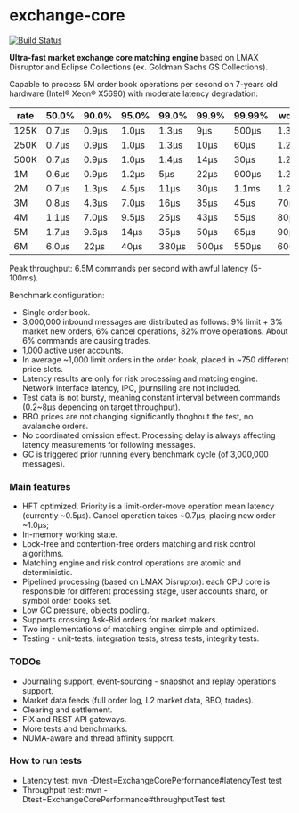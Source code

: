 # exchange-core
[![Build Status](https://travis-ci.org/mzheravin/exchange-core.svg?branch=master)](https://travis-ci.org/mzheravin/exchange-core)

**Ultra-fast market exchange core matching engine** based on LMAX Disruptor and Eclipse Collections (ex. Goldman Sachs GS Collections).

Capable to process 5M order book operations per second on 7-years old hardware (Intel® Xeon® X5690) with moderate latency degradation:

|rate|50.0%|90.0%|95.0%|99.0%|99.9%|99.99%|worst|
|----|-----|-----|-----|-----|-----|------|-----|
|125K|0.7µs|0.9µs|1.0µs|1.3µs|9µs  |500µs |1.3ms|
|250K|0.7µs|0.9µs|1.0µs|1.3µs|10µs |60µs  |1.2ms|
|500K|0.7µs|0.9µs|1.0µs|1.4µs|14µs |30µs  |1.2ms|
|  1M|0.6µs|0.9µs|1.2µs|5µs  |22µs |900µs |1.2ms|
|  2M|0.7µs|1.3µs|4.5µs|11µs |30µs |1.1ms |1.2ms|
|  3M|0.8µs|4.3µs|7.0µs|16µs |35µs |45µs  | 70µs|
|  4M|1.1µs|7.0µs|9.5µs|25µs |43µs |55µs  | 80µs|
|  5M|1.7µs|9.6µs|14µs |35µs |50µs |65µs  | 90µs|
|  6M|6.0µs|22µs |40µs |380µs|500µs|550µs |600µs|

Peak throughput: 6.5M commands per second with awful latency (5-100ms).

Benchmark configuration:
- Single order book.
- 3,000,000 inbound messages are distributed as follows: 9% limit + 3% market new orders, 6% cancel operations, 82% move operations. About 6% commands are causing trades.
- 1,000 active user accounts.
- In average ~1,000 limit orders in the order book, placed in ~750 different price slots.
- Latency results are only for risk processing and matcing engine. Network interface latency, IPC, journslling are not included.
- Test data is not bursty, meaning constant interval between commands (0.2~8µs depending on target throughput).
- BBO prices are not changing significantly thoghout the test, no avalanche orders.
- No coordinated omission effect. Processing delay is always affecting latency measurements for following messages.
- GC is triggered prior running every benchmark cycle (of 3,000,000 messages).

### Main features
- HFT optimized. Priority is a limit-order-move operation mean latency (currently ~0.5µs). Cancel operation takes ~0.7µs, placing new order ~1.0µs;
- In-memory working state.
- Lock-free and contention-free orders matching and risk control algorithms.
- Matching engine and risk control operations are atomic and deterministic.
- Pipelined processing (based on LMAX Disruptor): each CPU core is responsible for different processing stage, user accounts shard, or symbol order books set.
- Low GC pressure, objects pooling.
- Supports crossing Ask-Bid orders for market makers.
- Two implementations of matching engine: simple and optimized.
- Testing - unit-tests, integration tests, stress tests, integrity tests.

### TODOs
- Journaling support, event-sourcing - snapshot and replay operations support.
- Market data feeds (full order log, L2 market data, BBO, trades).
- Clearing and settlement.
- FIX and REST API gateways.
- More tests and benchmarks.
- NUMA-aware and thread affinity support.


### How to run tests
- Latency test: mvn -Dtest=ExchangeCorePerformance#latencyTest test
- Throughput test: mvn -Dtest=ExchangeCorePerformance#throughputTest test

